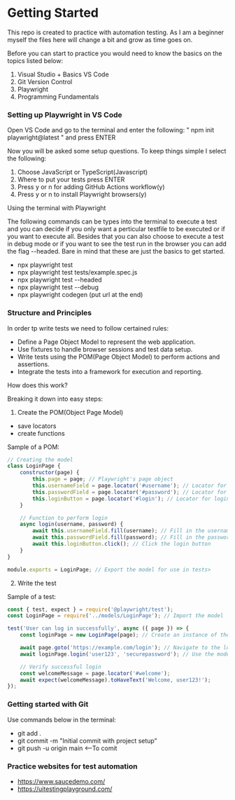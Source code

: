 # Getting Started

This repo is created to practice with automation testing. As I am a beginner myself the files here will change a bit and grow as time goes on.

Before you can start to practice you would need to know the basics on the topics listed below:

1. Visual Studio + Basics VS Code
2. Git Version Control
3. Playwright
4. Programming Fundamentals

### Setting up Playwright in VS Code

Open VS Code and go to the terminal and enter the following: " npm init playwright@latest "  and press ENTER

Now you will be asked some setup questions. To keep things simple I select the following:

1. Choose JavaScript or TypeScript(Javascript)
2. Where to put your tests press ENTER
3. Press y or n for adding GitHub Actions workflow(y)
4. Press y or n to install Playwright browsers(y)


Using the terminal with Playwright

The following commands can be types into the terminal to execute a test and you can decide if you only want a perticular testfile to be executed or if you want to execute all. Besides that you can also choose to execute a test in debug mode or if you want to see the test run in the browser you can add the flag --headed. Bare in mind that these are just the basics to get started.

- npx playwright test
- npx playwright test tests/example.spec.js
- npx playwright test --headed
- npx playwright test --debug
- npx playwright codegen (put url at the end)

### Structure and Principles

In order tp write tests we need to follow certained rules: 

- Define a Page Object Model to represent the web application.
- Use fixtures to handle browser sessions and test data setup.
- Write tests using the POM(Page Object Model) to perform actions and assertions.
- Integrate the tests into a framework for execution and reporting.

How does this work?

Breaking it down into easy steps:

1. Create the POM(Object Page Model)
- save locators
- create functions

Sample of a POM:

```javascript
// Creating the model
class LoginPage {
    constructor(page) {
        this.page = page; // Playwright's page object
        this.usernameField = page.locator('#username'); // Locator for username field
        this.passwordField = page.locator('#password'); // Locator for password field
        this.loginButton = page.locator('#login'); // Locator for login button
    }

    // Function to perform login
    async login(username, password) {
        await this.usernameField.fill(username); // Fill in the username
        await this.passwordField.fill(password); // Fill in the password
        await this.loginButton.click(); // Click the login button
    }
}

module.exports = LoginPage; // Export the model for use in tests>

```

2. Write the test

Sample of a test:

```javascript
const { test, expect } = require('@playwright/test');
const LoginPage = require('../models/LoginPage'); // Import the model

test('User can log in successfully', async ({ page }) => {
    const loginPage = new LoginPage(page); // Create an instance of the model

    await page.goto('https://example.com/login'); // Navigate to the login page
    await loginPage.login('user123', 'securepassword'); // Use the model's login function

    // Verify successful login
    const welcomeMessage = page.locator('#welcome');
    await expect(welcomeMessage).toHaveText('Welcome, user123!');
});

```

### Getting started with Git



Use commands below in the terminal:

- git add .
- git commit -m "Initial commit with project setup"
- git push -u origin main <--To comit

### Practice websites for test automation

- https://www.saucedemo.com/
- https://uitestingplayground.com/
